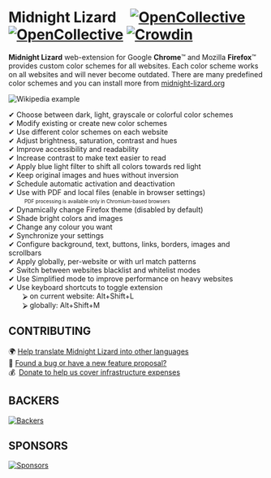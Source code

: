 # Midnight Lizard [![OpenCollective](https://opencollective.com/midnight-lizard/backers/badge.svg)](#backers) [![OpenCollective](https://opencollective.com/midnight-lizard/sponsors/badge.svg)](#sponsors) [![Crowdin](https://d322cqt584bo4o.cloudfront.net/midnight-lizard/localized.svg)](https://translate.midnight-lizard.org)

**Midnight Lizard** web-extension for Google **Chrome**™ and Mozilla **Firefox**™ provides custom color schemes for all websites. Each color scheme works on all websites and will never become outdated. There are many predefined color schemes and you can install more from [midnight-lizard.org](https://midnight-lizard.org/schemes)

![Wikipedia example](/promo/screenshots/wikipedia-orion-nebula.png?raw=true "Wikipedia example")

✔ Choose between dark, light, grayscale or colorful color schemes  
✔ Modify existing or create new color schemes  
✔ Use different color schemes on each website  
✔ Adjust brightness, saturation, contrast and hues  
✔ Improve accessibility and readability  
✔ Increase contrast to make text easier to read  
✔ Apply blue light filter to shift all colors towards red light  
✔ Keep original images and hues without inversion  
✔ Schedule automatic activation and deactivation  
✔ Use with PDF and local files (enable in browser settings)  
    &nbsp;&nbsp;&nbsp;&nbsp;&nbsp;&nbsp;&nbsp;&nbsp;<sub><sup>PDF processing is available only in Chromium-based browsers</sup></sub>  
✔ Dynamically change Firefox theme (disabled by default)  
✔ Shade bright colors and images  
✔ Change any colour you want  
✔ Synchronize your settings  
✔ Configure background, text, buttons, links, borders, images and scrollbars  
✔ Apply globally, per-website or with url match patterns  
✔ Switch between websites blacklist and whitelist modes  
✔ Use Simplified mode to improve performance on heavy websites  
✔ Use keyboard shortcuts to toggle extension  
  ⮚ on current website: Alt+Shift+L  
  ⮚ globally: Alt+Shift+M  

## CONTRIBUTING
  🌍 [Help translate Midnight Lizard into other languages](https://translate.midnight-lizard.org)  
  🐛 [Found a bug or have a new feature proposal?](https://github.com/Midnight-Lizard/Midnight-Lizard/issues/new)  
  💰 [Donate to help us cover infrastructure expenses](https://opencollective.com/midnight-lizard#contribute)  

## BACKERS
[![Backers](https://opencollective.com/midnight-lizard/backers.svg?width=890)](https://opencollective.com/midnight-lizard#backers)  

## SPONSORS
[![Sponsors](https://opencollective.com/midnight-lizard/sponsors.svg?width=890)](https://opencollective.com/midnight-lizard#sponsors)  

